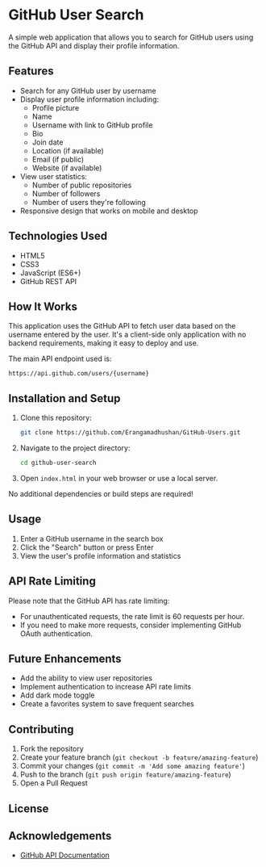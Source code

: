 # GitHub User Search

A simple web application that allows you to search for GitHub users using the GitHub API and display their profile information.

## Features

- Search for any GitHub user by username
- Display user profile information including:
  - Profile picture
  - Name
  - Username with link to GitHub profile
  - Bio
  - Join date
  - Location (if available)
  - Email (if public)
  - Website (if available)
- View user statistics:
  - Number of public repositories
  - Number of followers
  - Number of users they're following
- Responsive design that works on mobile and desktop

## Technologies Used

- HTML5
- CSS3
- JavaScript (ES6+)
- GitHub REST API

## How It Works

This application uses the GitHub API to fetch user data based on the username entered by the user. It's a client-side only application with no backend requirements, making it easy to deploy and use.

The main API endpoint used is:
```
https://api.github.com/users/{username}
```

## Installation and Setup

1. Clone this repository:
   ```bash
   git clone https://github.com/Erangamadhushan/GitHub-Users.git
   ```

2. Navigate to the project directory:
   ```bash
   cd github-user-search
   ```

3. Open `index.html` in your web browser or use a local server.

No additional dependencies or build steps are required!

## Usage

1. Enter a GitHub username in the search box
2. Click the "Search" button or press Enter
3. View the user's profile information and statistics

## API Rate Limiting

Please note that the GitHub API has rate limiting:
- For unauthenticated requests, the rate limit is 60 requests per hour.
- If you need to make more requests, consider implementing GitHub OAuth authentication.

## Future Enhancements

- Add the ability to view user repositories
- Implement authentication to increase API rate limits
- Add dark mode toggle
- Create a favorites system to save frequent searches

## Contributing

1. Fork the repository
2. Create your feature branch (`git checkout -b feature/amazing-feature`)
3. Commit your changes (`git commit -m 'Add some amazing feature'`)
4. Push to the branch (`git push origin feature/amazing-feature`)
5. Open a Pull Request

## License
<!--This project is licensed under the MIT License - see the [LICENSE](LICENSE) file for details.-->

## Acknowledgements

- [GitHub API Documentation](https://docs.github.com/en/rest)
